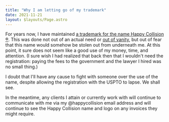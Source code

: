 ```yaml
---
title: "Why I am letting go of my trademark"
date: 2021-11-21
layout: $layouts/Page.astro
---
```


For years now, I have maintained [a trademark for the name Happy Collision ®][my-trademark]. This was done not out of an actual need or [out of vanity][vanity-registration], but out of fear that this name would somehow be stolen out from underneath me. At this point, it sure does not seem like a good use of my money, time, and attention. (I sure wish I had realized that back then that I wouldn't need the registration: paying the fees to the government and the lawyer I hired was no small thing.)

I doubt that I'll have any cause to fight with someone over the use of the name, despite allowing the registration with the USPTO to lapse. We shall see.

In the meantime, any clients I attain or currently work with will continue to communicate with me via my @happycollision email address and will continue to see the Happy Collision name and logo on any invoices they might require.

[my-trademark]: https://tsdr.uspto.gov/#caseNumber=85583560&caseSearchType=US_APPLICATION&caseType=SERIAL_NO&searchType=statusSearch
[vanity-registration]: https://www.likelihoodofconfusion.com/why-i-let-my-trademark-registration-lapse/
